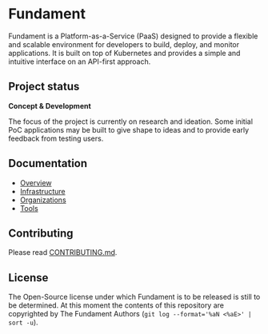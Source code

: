 # Fundament

Fundament is a Platform-as-a-Service (PaaS) designed to provide a flexible and scalable environment for developers to build, deploy, and monitor applications. It is built on top of Kubernetes and provides a simple and intuitive interface on an API-first approach.

## Project status

**Concept & Development**

The focus of the project is currently on research and ideation. Some initial PoC applications may be built to give shape to ideas and to provide early feedback from testing users.

## Documentation

- [Overview](docs/overview.md)
- [Infrastructure](docs/infrastructure.md)
- [Organizations](docs/organizations.md)
- [Tools](docs/tools.md)

## Contributing

Please read [CONTRIBUTING.md](CONTRIBUTING.md).

## License

The Open-Source license under which Fundament is to be released is still to be determined. At this moment the contents of this repository are copyrighted by The Fundament Authors (`git log --format='%aN <%aE>' | sort -u`).

